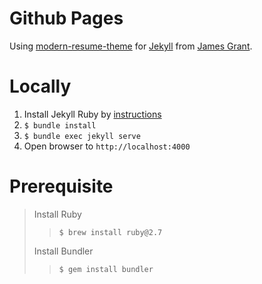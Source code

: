 # Github Pages
Using [modern-resume-theme](https://github.com/sproogen/modern-resume-theme) for [Jekyll](https://jekyllrb.com/docs/) from [James Grant](https://github.com/sproogen).

# Locally
1. Install Jekyll Ruby by [instructions](https://jekyllrb.com/docs/installation/)
2. `$ bundle install`
3. `$ bundle exec jekyll serve`
4. Open browser to `http://localhost:4000`

# Prerequisite
> Install Ruby
>> `$ brew install ruby@2.7`
>
> Install Bundler<br>
>> `$ gem install bundler`
